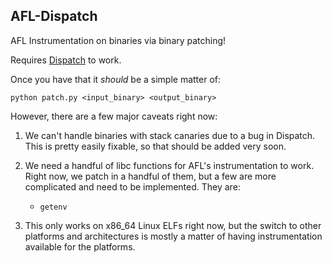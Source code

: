 AFL-Dispatch
------------

AFL Instrumentation on binaries via binary patching!


Requires [Dispatch](https://github.com/isislab/dispatch) to work.

Once you have that it _should_ be a simple matter of:

`python patch.py <input_binary> <output_binary>`


However, there are a few major caveats right now:

1. We can't handle binaries with stack canaries due to a bug in Dispatch. This is pretty easily fixable, so that should be added very soon.

2. We need a handful of libc functions for AFL's instrumentation to work. Right now, we patch in a handful of them, but a few are more complicated and need to be implemented. They are:
    - `getenv`

3. This only works on x86\_64 Linux ELFs right now, but the switch to other platforms and architectures is mostly a matter of having instrumentation available for the platforms. 

